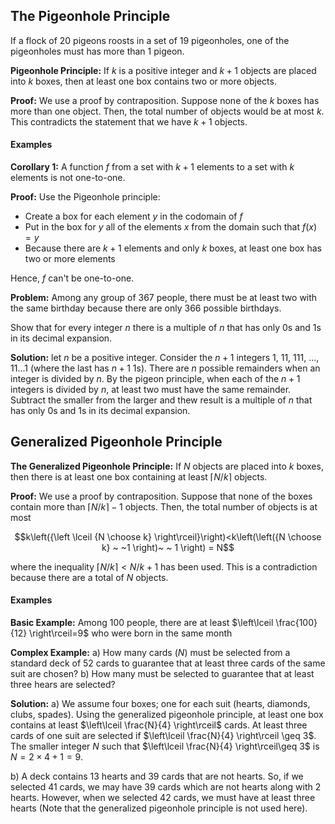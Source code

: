 ## The Pigeonhole Principle

If a flock of 20 pigeons roosts in a set of 19 pigeonholes, one of the pigeonholes must has more than 1 pigeon.

**Pigeonhole Principle:** If $k$ is a positive integer and $k+1$ objects are placed into $k$ boxes, then at least one box contains two or more objects.

**Proof:** We use a proof by contraposition. Suppose none of the $k$ boxes has more than one object. Then, the total number of objects would be at most $k$. This contradicts the statement that we have $k+1$ objects.

#### Examples

**Corollary 1:** A function $f$ from a set with $k+1$ elements to a set with $k$ elements is not one-to-one.

**Proof:** Use the Pigeonhole principle:
- Create a box for each element $y$ in the codomain of $f$
- Put in the box for $y$ all of the elements $x$ from the domain such that $f(x)=y$
- Because there are $k+1$ elements and only $k$ boxes, at least one box has two or more elements

Hence, $f$ can't be one-to-one.

**Problem:** Among any group of 367 people, there must be at least two with the same birthday because there are only 366 possible birthdays.

Show that for every integer $n$ there is a multiple of $n$ that has only 0s and 1s in its decimal expansion.

**Solution:** let $n$ be a positive integer. Consider the $n+1$ integers 1, 11, 111, ..., 11...1 (where the last has $n+1$ 1s). There are $n$ possible remainders when an integer is divided by $n$. By the pigeon principle, when each of the $n+1$ integers is divided by $n$, at least two must have the same remainder. Subtract the smaller from the larger and thew result is a multiple of $n$ that has only 0s and 1s in its decimal expansion.

## Generalized Pigeonhole Principle

**The Generalized Pigeonhole Principle:** If $N$ objects are placed into $k$ boxes, then there is at least one box containing at least $\lceil N/k \rceil$ objects.

**Proof:** We use a proof by contraposition. Suppose that none of the boxes contain more than $\lceil N/k \rceil -1$ objects. Then, the total number of objects is at most

$$k\left({\left \lceil {N \choose k} \right\rceil}\right)<k\left(\left({N \choose k} ~ ~1 \right)~ ~ 1 \right) = N$$

where the inequality $\lceil N/k \rceil < N/k + 1$ has been used. This is a contradiction because there are a total of $N$ objects.

#### Examples

**Basic Example:** Among 100 people, there are at least $\left\lceil  \frac{100}{12}  \right\rceil=9$ who were born in the same month

**Complex Example:**
a) How many cards ($N$) must be selected from a standard deck of 52 cards to guarantee that at least three cards of the same suit are chosen?
b) How many must be selected to guarantee that at least three hears are selected?

**Solution:** 
a) We assume four boxes; one for each suit (hearts, diamonds, clubs, spades). Using the generalized pigeonhole principle, at least one box contains at least $\left\lceil  \frac{N}{4}  \right\rceil$ cards. At least three cards of one suit are selected if $\left\lceil  \frac{N}{4}  \right\rceil \geq 3$. The smaller integer $N$ such that $\left\lceil  \frac{N}{4}  \right\rceil\geq 3$ is $N=2 \times 4 + 1 = 9$.

b) A deck contains 13 hearts and 39 cards that are not hearts. So, if we selected 41 cards, we may have 39 cards which are not hearts along with 2 hearts. However, when we selected 42 cards, we must have at least three hearts (Note that the generalized pigeonhole principle is not used here).




